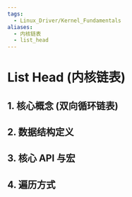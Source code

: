 ```yaml
---
tags:
  - Linux_Driver/Kernel_Fundamentals
aliases:
  - 内核链表
  - list_head
---
```

# List Head (内核链表)

## 1. 核心概念 (双向循环链表)

## 2. 数据结构定义

## 3. 核心 API 与宏

## 4. 遍历方式 